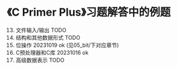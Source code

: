 # 《C Primer Plus》习题解答中的例题
13. 文件输入/输出                   TODO
14. 结构和其他数据形式              TODO
15. 位操作                         20231019 ok (见05_bit/下对应章节)
16. C预处理器和C库                  20231016 ok
17. 高级数据表示                    TODO
